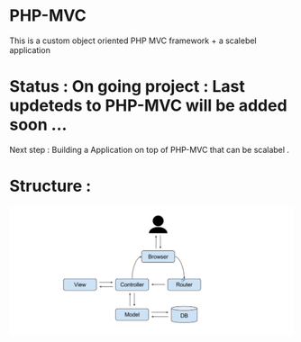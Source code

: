 # PHP-MVC
This is a custom object oriented PHP MVC framework + a scalebel application 

# Status : On going project : Last updeteds to PHP-MVC will be added soon ...

Next step : Building a Application on top of PHP-MVC that can be scalabel .

# Structure : 


![](Structure.PNG)
